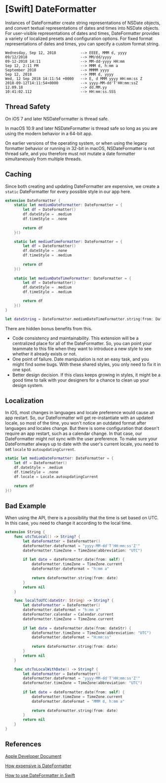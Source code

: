 # [Swift] DateFormatter

Instances of DateFormatter create string representations of NSDate objects, and convert textual representations of dates and times into NSDate objects. For user-visible representations of dates and times, DateFormatter provides a variety of localized presets and configuration options. For fixed format representations of dates and times, you can specify a custom format string.

```
Wednesday, Sep 12, 2018           --> EEEE, MMM d, yyyy
09/12/2018                        --> MM/dd/yyyy
09-12-2018 14:11                  --> MM-dd-yyyy HH:mm
Sep 12, 2:11 PM                   --> MMM d, h:mm a
September 2018                    --> MMMM yyyy
Sep 12, 2018                      --> MMM d, yyyy
Wed, 12 Sep 2018 14:11:54 +0000   --> E, d MMM yyyy HH:mm:ss Z
2018-09-12T14:11:54+0000          --> yyyy-MM-dd'T'HH:mm:ssZ
12.09.18                          --> dd.MM.yy
10:41:02.112                      --> HH:mm:ss.SSS
```

## Thread Safety

On iOS 7 and later NSDateFormatter is thread safe.

In macOS 10.9 and later NSDateFormatter is thread safe so long as you are using the modern behavior in a 64-bit app.

On earlier versions of the operating system, or when using the legacy formatter behavior or running in 32-bit in macOS, NSDateFormatter is not thread safe, and you therefore must not mutate a date formatter simultaneously from multiple threads.

## Caching

Since both creating and updating DateFormatter are expensive, we create a `static` DateFormatter for every possible style in our app here.

```swift
extension DateFormatter {
    static let mediumDateFormatter: DateFormatter = {
        let df = DateFormatter()
        df.dateStyle = .medium
        df.timeStyle = .none
        
        return df
    }()

    static let mediumTimeFormatter: DateFormatter = {
        let df = DateFormatter()
        df.dateStyle = .none
        df.timeStyle = .medium
        
        return df
    }()
    
    static let mediumDateTimeFormatter: DateFormatter = {
        let df = DateFormatter()
        df.dateStyle = .medium
        df.timeStyle = .medium

        return df
    }()
}

let dateString = DateFormatter.mediumDateTimeFormatter.string(from: Date())
```

There are hidden bonus benefits from this.

- Code consistency and maintainability. This extension will be a centralized place for all of the DateFormatter. So, you can point your teammate to this file when they want to introduce a new style to see whether it already exists or not.
- One point of failure. Date manipulation is not an easy task, and you might find some bugs. With these shared styles, you only need to fix it in one spot.
- Better design decision. If this class keeps growing in styles, it might be a good time to talk with your designers for a chance to clean up your design system.

## Localization

In iOS, most changes in languages and locale preference would cause an app restart. So, our DateFormatter will get re-instantiate with an updated locale, so most of the time, you won't notice an outdated format after languages and locales change. But there is some configuration that doesn't require an app restart, such as a calendar change. In that case, our DateFormatter might not sync with the user preference. To make sure your DateFormatter always up to date with the user's current locale, you need to set `locale` to `autoupdatingCurrent`.

```swift
static let mediumDateFormatter: DateFormatter = {
    let df = DateFormatter()
    df.dateStyle = .medium
    df.timeStyle = .none
    df.locale = Locale.autoupdatingCurrent
    
    return df
}()
```

## Bad Example

When using the API, there is a possibility that the time is set based on UTC. In this case, you need to change it according to the local time.

```swift
extension String {
    func utcToLocal() -> String? {
        let dateFormatter = DateFormatter()
        dateFormatter.dateFormat = "yyyy-MM-dd'T'HH:mm:ss'Z'"
        dateFormatter.timeZone = TimeZone(abbreviation: "UTC")
        
        if let date = dateFormatter.date(from: self) {
            dateFormatter.timeZone = TimeZone.current
            dateFormatter.dateFormat = "h:mm a"
        
            return dateFormatter.string(from: date)
        }
        return nil
    }

    func localToUTC(dateStr: String) -> String? {
        let dateFormatter = DateFormatter()
        dateFormatter.dateFormat = "h:mm a"
        dateFormatter.calendar = Calendar.current
        dateFormatter.timeZone = TimeZone.current
        
        if let date = dateFormatter.date(from: dateStr) {
            dateFormatter.timeZone = TimeZone(abbreviation: "UTC")
            dateFormatter.dateFormat = "H:mm:ss"
        
            return dateFormatter.string(from: date)
        }
        return nil
    }

    func utcToLocalWithDate() -> String? {
        let dateFormatter = DateFormatter()
        dateFormatter.dateFormat = "yyyy-MM-dd'T'HH:mm:ss'Z'"
        dateFormatter.timeZone = TimeZone(abbreviation: "UTC")
        
        if let date = dateFormatter.date(from: self) {
            dateFormatter.timeZone = TimeZone.current
            dateFormatter.dateFormat = "MMM d, h:mm a"
        
            return dateFormatter.string(from: date)
        }
        return nil
    }
}
```

## References

[Apple Developer Document](https://developer.apple.com/documentation/foundation/dateformatter)

[How expensive is DateFormatter](https://sarunw.com/posts/how-expensive-is-dateformatter/)

[How to use DateFormatter in Swift](https://sarunw.com/posts/how-to-use-dateformatter/)